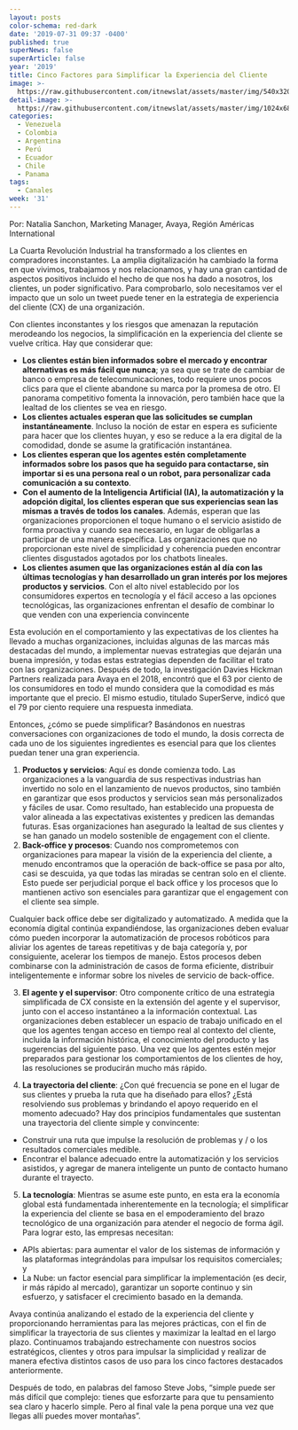 ```yaml
---
layout: posts
color-schema: red-dark
date: '2019-07-31 09:37 -0400'
published: true
superNews: false
superArticle: false
year: '2019'
title: Cinco Factores para Simplificar la Experiencia del Cliente
image: >-
  https://raw.githubusercontent.com/itnewslat/assets/master/img/540x320/Natalia-Sanchon-p.jpg
detail-image: >-
  https://raw.githubusercontent.com/itnewslat/assets/master/img/1024x680/Natalia-Sanchon-g.jpg
categories:
  - Venezuela
  - Colombia
  - Argentina
  - Perú
  - Ecuador
  - Chile
  - Panama
tags:
  - Canales
week: '31'
---
```

Por: Natalia Sanchon, Marketing Manager, Avaya, Región Américas International

La Cuarta Revolución Industrial ha transformado a los clientes en compradores inconstantes. La amplia digitalización ha cambiado la forma en que vivimos, trabajamos y nos relacionamos, y hay una gran cantidad de aspectos positivos incluido el hecho de que nos ha dado a nosotros, los clientes, un poder significativo. Para comprobarlo, solo necesitamos ver el impacto que un solo un tweet puede tener en la estrategia de experiencia del cliente (CX) de una organización.

Con clientes inconstantes y los riesgos que amenazan la reputación merodeando los negocios, la simplificación en la experiencia del cliente se vuelve crítica. Hay que considerar que:

- **Los clientes están bien informados sobre el mercado y encontrar alternativas es más fácil que nunca**; ya sea que se trate de cambiar de banco o empresa de telecomunicaciones, todo requiere unos pocos clics para que el cliente abandone su marca por la promesa de otro. El panorama competitivo fomenta la innovación, pero también hace que la lealtad de los clientes se vea en riesgo.
- **Los clientes actuales esperan que las solicitudes se cumplan instantáneamente**. Incluso la noción de estar en espera es suficiente para hacer que los clientes huyan, y eso se reduce a la era digital de la comodidad, donde se asume la gratificación instantánea.
- **Los clientes esperan que los agentes estén completamente informados sobre los pasos que ha seguido para contactarse, sin importar si es una persona real o un robot, para personalizar cada comunicación a su contexto**.
- **Con el aumento de la Inteligencia Artificial (IA), la automatización y la adopción digital, los clientes esperan que sus experiencias sean las mismas a través de todos los canales**. Además, esperan que las organizaciones proporcionen el toque humano o el servicio asistido de forma proactiva y cuando sea necesario, en lugar de obligarlas a participar de una manera específica. Las organizaciones que no proporcionan este nivel de simplicidad y coherencia pueden encontrar clientes disgustados agotados por los chatbots lineales.
- **Los clientes asumen que las organizaciones están al día con las últimas tecnologías y han desarrollado un gran interés por los mejores productos y servicios**. Con el alto nivel establecido por los consumidores expertos en tecnología y el fácil acceso a las opciones tecnológicas, las organizaciones enfrentan el desafío de combinar lo que venden con una experiencia convincente

Esta evolución en el comportamiento y las expectativas de los clientes ha llevado a muchas organizaciones, incluidas algunas de las marcas más destacadas del mundo, a implementar nuevas estrategias que dejarán una buena impresión, y todas estas estrategias dependen de facilitar el trato con las organizaciones. Después de todo, la investigación Davies Hickman Partners realizada para Avaya en el 2018, encontró que el 63 por ciento de los consumidores en todo el mundo considera que la comodidad es más importante que el precio. El mismo estudio, titulado SuperServe, indicó que el 79 por ciento requiere una respuesta inmediata.

Entonces, ¿cómo se puede simplificar? Basándonos en nuestras conversaciones con organizaciones de todo el mundo, la dosis correcta de cada uno de los siguientes ingredientes es esencial para que los clientes puedan tener una gran experiencia.

1. **Productos y servicios**: Aquí es donde comienza todo. Las organizaciones a la vanguardia de sus respectivas industrias han invertido no solo en el lanzamiento de nuevos productos, sino también en garantizar que esos productos y servicios sean más personalizados y fáciles de usar. Como resultado, han establecido una propuesta de valor alineada a las expectativas existentes y predicen las demandas futuras. Esas organizaciones han asegurado la lealtad de sus clientes y se han ganado un modelo sostenible de engagement con el cliente.
2. **Back-office y procesos**: Cuando nos comprometemos con organizaciones para mapear la visión de la experiencia del cliente, a menudo encontramos que la operación de back-office se pasa por alto, casi se descuida, ya que todas las miradas se centran solo en el cliente. Esto puede ser perjudicial porque el back office y los procesos que lo mantienen activo son esenciales para garantizar que el engagement con el cliente sea simple.

  Cualquier back office debe ser digitalizado y automatizado. A medida que la economía digital continúa expandiéndose, las organizaciones deben evaluar cómo pueden incorporar la automatización de procesos robóticos para aliviar los agentes de tareas repetitivas y de baja categoría y, por consiguiente, acelerar los tiempos de manejo. Estos procesos deben combinarse con la administración de casos de forma eficiente, distribuir inteligentemente e informar sobre los niveles de servicio de back-office.
  
3. **El agente y el supervisor**: Otro componente crítico de una estrategia simplificada de CX consiste en la extensión del agente y el supervisor, junto con el acceso instantáneo a la información contextual. Las organizaciones deben establecer un espacio de trabajo unificado en el que los agentes tengan acceso en tiempo real al contexto del cliente, incluida la información histórica, el conocimiento del producto y las sugerencias del siguiente paso. Una vez que los agentes estén mejor preparados para gestionar los comportamientos de los clientes de hoy, las resoluciones se producirán mucho más rápido.

4. **La trayectoria del cliente**: ¿Con qué frecuencia se pone en el lugar de sus clientes y prueba la ruta que ha diseñado para ellos? ¿Está resolviendo sus problemas y brindando el apoyo requerido en el momento adecuado?
	Hay dos principios fundamentales que sustentan una trayectoria del cliente simple y convincente:

  - Construir una ruta que impulse la resolución de problemas y / o los resultados comerciales medible.
  - Encontrar el balance adecuado entre la automatización y los servicios asistidos, y agregar de manera inteligente un punto de contacto humano durante el trayecto.
  
5. **La tecnología**: Mientras se asume este punto, en esta era la economía global está fundamentada inherentemente en la tecnología; el simplificar la experiencia del cliente se basa en el empoderamiento del brazo tecnológico de una organización para atender el negocio de forma ágil. Para lograr esto, las empresas necesitan:

  - APIs abiertas: para aumentar el valor de los sistemas de información y las plataformas integrándolas para impulsar los requisitos comerciales; y
  - La Nube: un factor esencial para simplificar la implementación (es decir, ir más rápido al mercado), garantizar un soporte continuo y sin esfuerzo, y satisfacer el crecimiento basado en la demanda.

Avaya continúa analizando el estado de la experiencia del cliente y proporcionando herramientas para las mejores prácticas, con el fin de simplificar la trayectoria de sus clientes y maximizar la lealtad en el largo plazo. Continuamos trabajando estrechamente con nuestros socios estratégicos, clientes y otros para impulsar la simplicidad y realizar de manera efectiva distintos casos de uso para los cinco factores destacados anteriormente.

Después de todo, en palabras del famoso Steve Jobs, “simple puede ser más difícil que complejo: tienes que esforzarte para que tu pensamiento sea claro y hacerlo simple. Pero al final vale la pena porque una vez que llegas allí puedes mover montañas”.